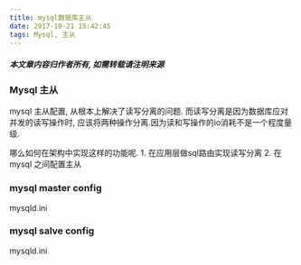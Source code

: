 ```yaml
---
title: mysql数据库主从
date: 2017-10-21 15:42:45
tags: Mysql, 主从
---
```

#### ***本文章内容归作者所有, 如需转载请注明来源***
### Mysql 主从
mysql 主从配置, 从根本上解决了读写分离的问题. 而读写分离是因为数据库应对并发的读写操作时, 应该将两种操作分离.因为读和写操作的io消耗不是一个程度量级.

哪么如何在架构中实现这样的功能呢.
    1. 在应用层做sql路由实现读写分离
    2. 在mysql 之间配置主从
   
   
### mysql master config
mysqld.ini



### mysql salve config
mysqld.ini